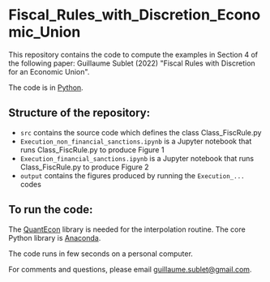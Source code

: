 # Fiscal_Rules_with_Discretion_Economic_Union
This repository contains the code to compute the examples in Section 4 of the following paper: 
Guillaume Sublet (2022) "Fiscal Rules with Discretion for an Economic Union".

The code is in [Python](https://www.python.org).

Structure of the repository:
----------------------------
* `src` contains the source code which defines the class Class_FiscRule.py
* `Execution_non_financial_sanctions.ipynb` is a Jupyter notebook that runs Class_FiscRule.py to produce Figure 1
* `Execution_financial_sanctions.ipynb` is a Jupyter notebook that runs Class_FiscRule.py to produce Figure 2
* `output` contains the figures produced by running the `Execution_...` codes

To run the code:
----------------
The [QuantEcon](https://quantecon.org/quantecon-py/) library is needed for the interpolation routine. The core Python library is [Anaconda](https://www.anaconda.com/products/individual).

The code runs in few seconds on a personal computer.

For comments and questions, please email guillaume.sublet@gmail.com.
